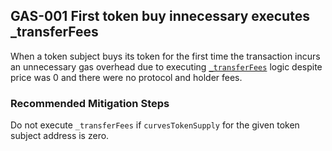 ## GAS-001 First token buy innecessary executes \_transferFees

When a token subject buys its token for the first time the transaction incurs an unnecessary gas overhead due to executing [`_transferFees`](https://github.com/code-423n4/2024-01-curves/blob/main/contracts/Curves.sol#L218:L261) logic despite price was 0 and there were no protocol and holder fees.

### Recommended Mitigation Steps

Do not execute `_transferFees` if `curvesTokenSupply` for the given token subject address is zero.